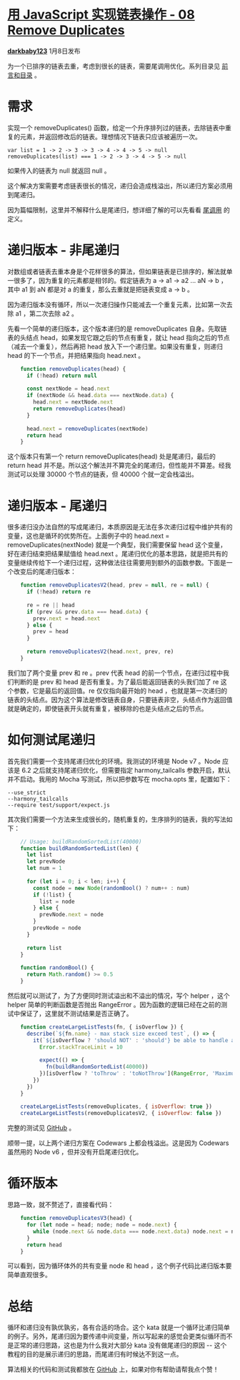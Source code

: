 # [用 JavaScript 实现链表操作 - 08 Remove Duplicates][0]

[**darkbaby123**][4] 1月8日发布 

为一个已排序的链表去重，考虑到很长的链表，需要尾调用优化。系列目录见 [前言和目录][5] 。

# 需求

实现一个 removeDuplicates() 函数，给定一个升序排列过的链表，去除链表中重复的元素，并返回修改后的链表。理想情况下链表只应该被遍历一次。

    var list = 1 -> 2 -> 3 -> 3 -> 4 -> 4 -> 5 -> null
    removeDuplicates(list) === 1 -> 2 -> 3 -> 4 -> 5 -> null

如果传入的链表为 null 就返回 null 。

这个解决方案需要考虑链表很长的情况，递归会造成栈溢出，所以递归方案必须用到尾递归。

因为篇幅限制，这里并不解释什么是尾递归，想详细了解的可以先看看 [尾调用][6] 的定义。

# 递归版本 - 非尾递归

对数组或者链表去重本身是个花样很多的算法，但如果链表是已排序的，解法就单一很多了，因为重复的元素都是相邻的。假定链表为 a -> a1 -> a2 ... aN -> b ，其中 a1 到 aN 都是对 a 的重复，那么去重就是把链表变成 a -> b 。

因为递归版本没有循环，所以一次递归操作只能减去一个重复元素，比如第一次去除 a1 ，第二次去除 a2 。

先看一个简单的递归版本，这个版本递归的是 removeDuplicates 自身。先取链表的头结点 head，如果发现它跟之后的节点有重复，就让 head 指向之后的节点（减去一个重复），然后再把 head 放入下一个递归里。如果没有重复，则递归 head 的下一个节点，并把结果指向 head.next 。
```js
    function removeDuplicates(head) {
      if (!head) return null
    
      const nextNode = head.next
      if (nextNode && head.data === nextNode.data) {
        head.next = nextNode.next
        return removeDuplicates(head)
      }
    
      head.next = removeDuplicates(nextNode)
      return head
    }
```
这个版本只有第一个 return removeDuplicates(head) 处是尾递归，最后的 return head 并不是。所以这个解法并不算完全的尾递归，但性能并不算差。经我测试可以处理 30000 个节点的链表，但 40000 个就一定会栈溢出。

# 递归版本 - 尾递归

很多递归没办法自然的写成尾递归，本质原因是无法在多次递归过程中维护共有的变量，这也是循环的优势所在。上面例子中的 head.next = removeDuplicates(nextNode) 就是一个典型，我们需要保留 head 这个变量，好在递归结束把结果赋值给 head.next 。尾递归优化的基本思路，就是把共有的变量继续传给下一个递归过程，这种做法往往需要用到额外的函数参数。下面是一个改变后的尾递归版本：
```js
    function removeDuplicatesV2(head, prev = null, re = null) {
      if (!head) return re
    
      re = re || head
      if (prev && prev.data === head.data) {
        prev.next = head.next
      } else {
        prev = head
      }
    
      return removeDuplicatesV2(head.next, prev, re)
    }
```
我们加了两个变量 prev 和 re 。prev 代表 head 的前一个节点，在递归过程中我们判断的是 prev 和 head 是否有重复。为了最后能返回链表的头我们加了 re 这个参数，它是最后的返回值。re 仅仅指向最开始的 head ，也就是第一次递归的链表的头结点。因为这个算法是修改链表自身，只要链表非空，头结点作为返回值就是确定的，即使链表开头就有重复，被移除的也是头结点之后的节点。

# 如何测试尾递归

首先我们需要一个支持尾递归优化的环境。我测试的环境是 Node v7 。Node 应该是 6.2 之后就支持尾递归优化，但需要指定 harmony_tailcalls 参数开启，默认并不启动。我用的 Mocha 写测试，所以把参数写在 mocha.opts 里，配置如下：

    --use_strict
    --harmony_tailcalls
    --require test/support/expect.js

其次我们需要一个方法来生成很长的，随机重复的，生序排列的链表，我的写法如下：
```js
    // Usage: buildRandomSortedList(40000)
    function buildRandomSortedList(len) {
      let list
      let prevNode
      let num = 1
    
      for (let i = 0; i < len; i++) {
        const node = new Node(randomBool() ? num++ : num)
        if (!list) {
          list = node
        } else {
          prevNode.next = node
        }
        prevNode = node
      }
    
      return list
    }
    
    function randomBool() {
      return Math.random() >= 0.5
    }
```
然后就可以测试了，为了方便同时测试溢出和不溢出的情况，写个 helper ，这个 helper 简单的判断函数是否抛出 RangeError 。因为函数的逻辑已经在之前的测试中保证了，这里就不测试结果是否正确了。
```js
    function createLargeListTests(fn, { isOverflow }) {
      describe(`${fn.name} - max stack size exceed test`, () => {
        it(`${isOverflow ? 'should NOT' : 'should'} be able to handle a big random list.`, () => {
          Error.stackTraceLimit = 10
    
          expect(() => {
            fn(buildRandomSortedList(40000))
          })[isOverflow ? 'toThrow' : 'toNotThrow'](RangeError, 'Maximum call stack size exceeded')
        })
      })
    }
    
    createLargeListTests(removeDuplicates, { isOverflow: true })
    createLargeListTests(removeDuplicatesV2, { isOverflow: false })
```
完整的测试见 [GitHub][7] 。

顺带一提，以上两个递归方案在 Codewars 上都会栈溢出。这是因为 Codewars 虽然用的 Node v6 ，但并没有开启尾递归优化。

# 循环版本

思路一致，就不赘述了，直接看代码：
```js
    function removeDuplicatesV3(head) {
      for (let node = head; node; node = node.next) {
        while (node.next && node.data === node.next.data) node.next = node.next.next
      }
      return head
    }
```
可以看到，因为循环体外的共有变量 node 和 head ，这个例子代码比递归版本要简单直观很多。

# 总结

循环和递归没有孰优孰劣，各有合适的场合。这个 kata 就是一个循环比递归简单的例子。另外，尾递归因为要传递中间变量，所以写起来的感觉会更类似循环而不是正常的递归思路，这也是为什么我对大部分 kata 没有做尾递归的原因 -- 这个教程的目的是展示递归的思路，而尾递归有时候达不到这一点。

算法相关的代码和测试我都放在 [GitHub][8] 上，如果对你有帮助请帮我点个赞！

[0]: /a/1190000008049580
[1]: /t/javascript/blogs
[2]: /t/%E7%AE%97%E6%B3%95/blogs
[3]: /t/%E9%93%BE%E8%A1%A8/blogs
[4]: /u/darkbaby123
[5]: https://segmentfault.com/a/1190000007543189
[6]: https://zh.wikipedia.org/wiki/%E5%B0%BE%E8%B0%83%E7%94%A8
[7]: https://github.com/darkbaby123/algorithm-linked-list/blob/master/test/08-remove-duplicates.test.js#L14
[8]: https://github.com/darkbaby123/algorithm-linked-list